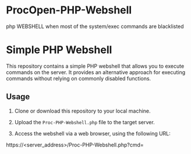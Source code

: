 # ProcOpen-PHP-Webshell
php WEBSHELL when most of the system/exec commands are blacklisted


# Simple PHP Webshell

This repository contains a simple PHP webshell that allows you to execute commands on the server. It provides an alternative approach for executing commands without relying on commonly disabled functions.

## Usage

1. Clone or download this repository to your local machine.

2. Upload the `Proc-PHP-Webshell.php` file to the target server.

3. Access the webshell via a web browser, using the following URL:

https://<server_address>/Proc-PHP-Webshell.php?cmd=<command>
